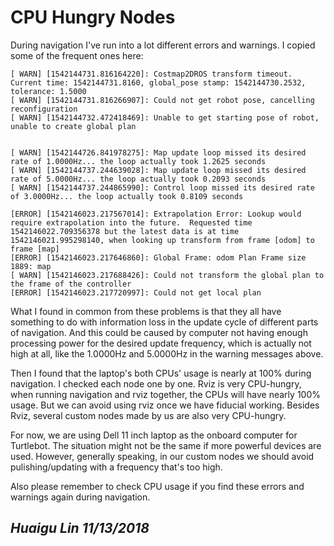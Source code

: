 # CPU Hungry Nodes

During navigation I've run into a lot different errors and warnings. I copied some of the frequent ones here:

```text
[ WARN] [1542144731.816164220]: Costmap2DROS transform timeout. Current time: 1542144731.8160, global_pose stamp: 1542144730.2532, tolerance: 1.5000
[ WARN] [1542144731.816266907]: Could not get robot pose, cancelling reconfiguration
[ WARN] [1542144732.472418469]: Unable to get starting pose of robot, unable to create global plan


[ WARN] [1542144726.841978275]: Map update loop missed its desired rate of 1.0000Hz... the loop actually took 1.2625 seconds
[ WARN] [1542144737.244639028]: Map update loop missed its desired rate of 5.0000Hz... the loop actually took 0.2093 seconds
[ WARN] [1542144737.244865990]: Control loop missed its desired rate of 3.0000Hz... the loop actually took 0.8109 seconds

[ERROR] [1542146023.217567014]: Extrapolation Error: Lookup would require extrapolation into the future.  Requested time 1542146022.709356378 but the latest data is at time 1542146021.995298140, when looking up transform from frame [odom] to frame [map]
[ERROR] [1542146023.217646860]: Global Frame: odom Plan Frame size 1889: map
[ WARN] [1542146023.217688426]: Could not transform the global plan to the frame of the controller
[ERROR] [1542146023.217720997]: Could not get local plan
```

What I found in common from these problems is that they all have something to do with information loss in the update cycle of different parts of navigation. And this could be caused by computer not having enough processing power for the desired update frequency, which is actually not high at all, like the 1.0000Hz and 5.0000Hz in the warning messages above.

Then I found that the laptop's both CPUs' usage is nearly at 100% during navigation. I checked each node one by one. Rviz is very CPU-hungry, when running navigation and rviz together, the CPUs will have nearly 100% usage. But we can avoid using rviz once we have fiducial working. Besides Rviz, several custom nodes made by us are also very CPU-hungry.

For now, we are using Dell 11 inch laptop as the onboard computer for Turtlebot. The situation might not be the same if more powerful devices are used. However, generally speaking, in our custom nodes we should avoid pulishing/updating with a frequency that's too high.

Also please remember to check CPU usage if you find these errors and warnings again during navigation.

## _Huaigu Lin 11/13/2018_

